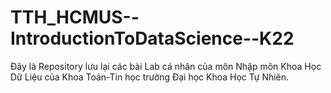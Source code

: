 # TTH_HCMUS--IntroductionToDataScience--K22
Đây là Repository lưu lại các bài Lab cá nhân của môn Nhập môn Khoa Học Dữ Liệu của Khoa Toán-Tin học trường Đại học Khoa Học Tự Nhiên.

